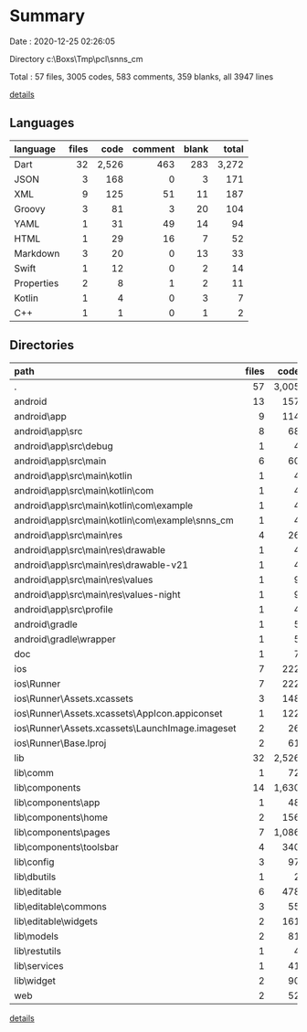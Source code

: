 # Summary

Date : 2020-12-25 02:26:05

Directory c:\Boxs\Tmp\pcl\snns_cm

Total : 57 files,  3005 codes, 583 comments, 359 blanks, all 3947 lines

[details](details.md)

## Languages
| language | files | code | comment | blank | total |
| :--- | ---: | ---: | ---: | ---: | ---: |
| Dart | 32 | 2,526 | 463 | 283 | 3,272 |
| JSON | 3 | 168 | 0 | 3 | 171 |
| XML | 9 | 125 | 51 | 11 | 187 |
| Groovy | 3 | 81 | 3 | 20 | 104 |
| YAML | 1 | 31 | 49 | 14 | 94 |
| HTML | 1 | 29 | 16 | 7 | 52 |
| Markdown | 3 | 20 | 0 | 13 | 33 |
| Swift | 1 | 12 | 0 | 2 | 14 |
| Properties | 2 | 8 | 1 | 2 | 11 |
| Kotlin | 1 | 4 | 0 | 3 | 7 |
| C++ | 1 | 1 | 0 | 1 | 2 |

## Directories
| path | files | code | comment | blank | total |
| :--- | ---: | ---: | ---: | ---: | ---: |
| . | 57 | 3,005 | 583 | 359 | 3,947 |
| android | 13 | 157 | 53 | 34 | 244 |
| android\app | 9 | 114 | 52 | 23 | 189 |
| android\app\src | 8 | 68 | 49 | 12 | 129 |
| android\app\src\debug | 1 | 4 | 3 | 1 | 8 |
| android\app\src\main | 6 | 60 | 43 | 10 | 113 |
| android\app\src\main\kotlin | 1 | 4 | 0 | 3 | 7 |
| android\app\src\main\kotlin\com | 1 | 4 | 0 | 3 | 7 |
| android\app\src\main\kotlin\com\example | 1 | 4 | 0 | 3 | 7 |
| android\app\src\main\kotlin\com\example\snns_cm | 1 | 4 | 0 | 3 | 7 |
| android\app\src\main\res | 4 | 26 | 32 | 6 | 64 |
| android\app\src\main\res\drawable | 1 | 4 | 7 | 2 | 13 |
| android\app\src\main\res\drawable-v21 | 1 | 4 | 7 | 2 | 13 |
| android\app\src\main\res\values | 1 | 9 | 9 | 1 | 19 |
| android\app\src\main\res\values-night | 1 | 9 | 9 | 1 | 19 |
| android\app\src\profile | 1 | 4 | 3 | 1 | 8 |
| android\gradle | 1 | 5 | 1 | 1 | 7 |
| android\gradle\wrapper | 1 | 5 | 1 | 1 | 7 |
| doc | 1 | 7 | 0 | 4 | 11 |
| ios | 7 | 222 | 2 | 9 | 233 |
| ios\Runner | 7 | 222 | 2 | 9 | 233 |
| ios\Runner\Assets.xcassets | 3 | 148 | 0 | 4 | 152 |
| ios\Runner\Assets.xcassets\AppIcon.appiconset | 1 | 122 | 0 | 1 | 123 |
| ios\Runner\Assets.xcassets\LaunchImage.imageset | 2 | 26 | 0 | 3 | 29 |
| ios\Runner\Base.lproj | 2 | 61 | 2 | 2 | 65 |
| lib | 32 | 2,526 | 463 | 283 | 3,272 |
| lib\comm | 1 | 72 | 4 | 6 | 82 |
| lib\components | 14 | 1,630 | 195 | 129 | 1,954 |
| lib\components\app | 1 | 48 | 6 | 7 | 61 |
| lib\components\home | 2 | 156 | 85 | 15 | 256 |
| lib\components\pages | 7 | 1,086 | 91 | 82 | 1,259 |
| lib\components\toolsbar | 4 | 340 | 13 | 25 | 378 |
| lib\config | 3 | 97 | 4 | 19 | 120 |
| lib\dbutils | 1 | 2 | 75 | 16 | 93 |
| lib\editable | 6 | 478 | 156 | 72 | 706 |
| lib\editable\commons | 3 | 55 | 5 | 10 | 70 |
| lib\editable\widgets | 2 | 161 | 7 | 8 | 176 |
| lib\models | 2 | 81 | 2 | 18 | 101 |
| lib\restutils | 1 | 4 | 1 | 2 | 7 |
| lib\services | 1 | 41 | 15 | 6 | 62 |
| lib\widget | 2 | 90 | 0 | 9 | 99 |
| web | 2 | 52 | 16 | 8 | 76 |

[details](details.md)